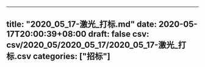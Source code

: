 
---
title: "2020_05_17-激光_打标.md"
date: 2020-05-17T20:00:39+08:00
draft: false
csv: csv/2020_05/2020_05_17/2020_05_17-激光_打标.csv
categories: ["招标"]
---
